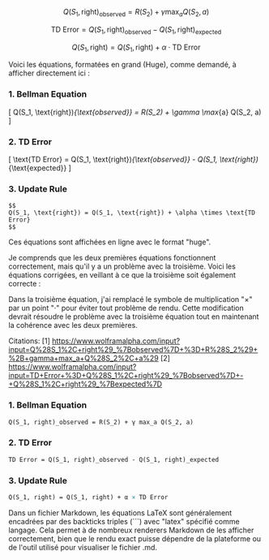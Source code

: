 $$
Q(S_1, \text{right})_{\text{observed}} = R(S_2) + \gamma \max_{a} Q(S_2, a)
$$


$$
\text{TD Error} = Q(S_1, \text{right})_{\text{observed}} - Q(S_1, \text{right})_{\text{expected}}
$$


$$
Q(S_1, \text{right}) = Q(S_1, \text{right}) + \alpha \cdot \text{TD Error}
$$



Voici les équations, formatées en grand (Huge), comme demandé, à afficher directement ici :

### 1. Bellman Equation

\[
Q(S_1, \text{right})_{\text{observed}} = R(S_2) + \gamma \max_{a} Q(S_2, a)
\]

### 2. TD Error

\[
\text{TD Error} = Q(S_1, \text{right})_{\text{observed}} - Q(S_1, \text{right})_{\text{expected}}
\]

### 3. Update Rule

```
$$
Q(S_1, \text{right}) = Q(S_1, \text{right}) + \alpha \times \text{TD Error}
$$
```

Ces équations sont affichées en ligne avec le format "huge".


Je comprends que les deux premières équations fonctionnent correctement, mais qu'il y a un problème avec la troisième. Voici les équations corrigées, en veillant à ce que la troisième soit également correcte :



Dans la troisième équation, j'ai remplacé le symbole de multiplication "×" par un point "·" pour éviter tout problème de rendu. Cette modification devrait résoudre le problème avec la troisième équation tout en maintenant la cohérence avec les deux premières.

Citations:
[1] https://www.wolframalpha.com/input?input=Q%28S_1%2C+right%29_%7Bobserved%7D+%3D+R%28S_2%29+%2B+gamma+max_a+Q%28S_2%2C+a%29
[2] https://www.wolframalpha.com/input?input=TD+Error+%3D+Q%28S_1%2C+right%29_%7Bobserved%7D+-+Q%28S_1%2C+right%29_%7Bexpected%7D

### 1. Bellman Equation

```latex
Q(S_1, right)_observed = R(S_2) + γ max_a Q(S_2, a)
```

### 2. TD Error

```latex
TD Error = Q(S_1, right)_observed - Q(S_1, right)_expected
```

### 3. Update Rule

```latex
Q(S_1, right) = Q(S_1, right) + α × TD Error
```

Dans un fichier Markdown, les équations LaTeX sont généralement encadrées par des backticks triples (```) avec "latex" spécifié comme langage. Cela permet à de nombreux renderers Markdown de les afficher correctement, bien que le rendu exact puisse dépendre de la plateforme ou de l'outil utilisé pour visualiser le fichier .md.
